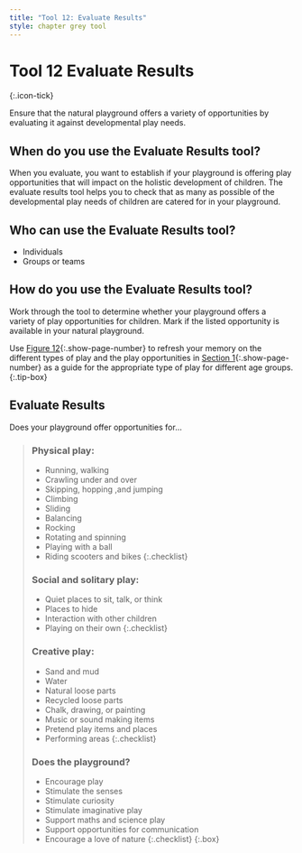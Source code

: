 ```yaml
---
title: "Tool 12: Evaluate Results"
style: chapter grey tool
---
```


# **Tool 12** Evaluate Results
{:.icon-tick}

Ensure that the natural playground offers a variety of opportunities by evaluating it against developmental play needs.

## When do you use the Evaluate Results tool?

When you evaluate, you want to establish if your playground is offering play opportunities that will impact on the holistic development of children. The evaluate results tool helps you to check that as many as possible of the developmental play needs of children are catered for in your playground.

## Who can use the Evaluate Results tool?

-   Individuals
-   Groups or teams

## How do you use the Evaluate Results tool?

Work through the tool to determine whether your playground offers a variety of play opportunities for children. Mark if the listed opportunity is available in your natural playground.

Use [Figure 12](01.html#figure-12a){:.show-page-number} to refresh your memory on the different types of play and the play opportunities in [Section 1](01.html#age-appropriate-play){:.show-page-number} as a guide for the appropriate type of play for different age groups.
{:.tip-box}

## Evaluate Results

Does your playground offer opportunities for…

> ### Physical play:
> 
> -   Running, walking
> -   Crawling under and over
> -   Skipping, hopping ,and jumping
> -   Climbing
> -   Sliding
> -   Balancing
> -   Rocking
> -   Rotating and spinning
> -   Playing with a ball
> -   Riding scooters and bikes
> {:.checklist}
> 
> ### Social and solitary play:
> 
> -   Quiet places to sit, talk, or think
> -   Places to hide
> -   Interaction with other children
> -   Playing on their own
> {:.checklist}
> 
> ### Creative play:
> 
> -   Sand and mud
> -   Water
> -   Natural loose parts
> -   Recycled loose parts
> -   Chalk, drawing, or painting
> -   Music or sound making items
> -   Pretend play items and places
> -   Performing areas
> {:.checklist}
> 
> ### Does the playground?
> 
> -   Encourage play
> -   Stimulate the senses
> -   Stimulate curiosity
> -   Stimulate imaginative play
> -   Support maths and science play
> -   Support opportunities for communication
> -   Encourage a love of nature
> {:.checklist}
{:.box}
